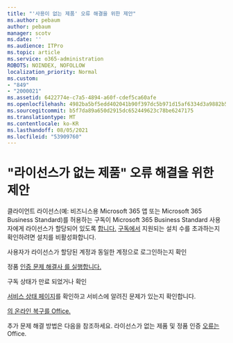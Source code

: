 ```yaml
---
title: "'사용이 없는 제품' 오류 해결을 위한 제안"
ms.author: pebaum
author: pebaum
manager: scotv
ms.date: ''
ms.audience: ITPro
ms.topic: article
ms.service: o365-administration
ROBOTS: NOINDEX, NOFOLLOW
localization_priority: Normal
ms.custom:
- "849"
- "2000021"
ms.assetid: 6422774e-c7a5-4894-a60f-cdef5ca60afe
ms.openlocfilehash: 4982ba5bf5edd402041b90f397dc5b971d15af6334d3a9882b59de182fec8c7a
ms.sourcegitcommit: b5f7da89a650d2915dc652449623c78be6247175
ms.translationtype: MT
ms.contentlocale: ko-KR
ms.lasthandoff: 08/05/2021
ms.locfileid: "53909760"
---
```

# <a name="suggestions-for-solving-unlicensed-product-errors"></a>"라이선스가 없는 제품" 오류 해결을 위한 제안

클라이언트 라이선스(예: 비즈니스용 Microsoft 365 앱 또는 Microsoft 365 Business Standard)를 허용하는 구독이 Microsoft 365 Business Standard 사용자에게 라이선스가 할당되어 있도록 [합니다.](https://docs.microsoft.com/microsoft-365/admin/add-users/add-users) [구독에서](https://docs.microsoft.com/microsoft-365/admin/add-users/delete-a-user) 지원되는 설치 수를 초과하는지 확인하려면 설치를 비활성화합니다.
  
사용자가 라이선스가 할당된 계정과 동일한 계정으로 로그인하는지 확인
  
정품 [인증 문제 해결사 를 실행합니다.](https://aka.ms/SARA-OfficeActivation-Alchemy)
  
구독 상태가 만료 되었거나 확인
  
[서비스 상태 페이지](https://docs.microsoft.com/office365/enterprise/view-service-health)를 확인하고 서비스에 알려진 문제가 있는지 확인합니다.
  
[의 온라인 복구를 Office.](https://support.office.com/Article/7821d4b6-7c1d-4205-aa0e-a6b40c5bb88b?wt.mc_id=Alchemy_ClientDIA)
  
추가 문제 해결 방법은 다음을 참조하세요. 라이선스가 없는 제품 및 정품 인증 [오류는](https://support.office.com/Article/0d23d3c0-c19c-4b2f-9845-5344fedc4380?wt.mc_id=Alchemy_ClientDIA)Office.
  
